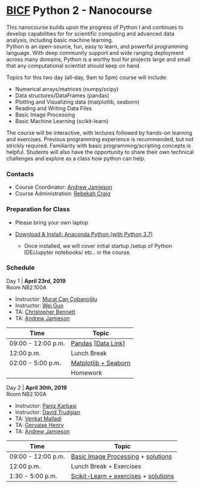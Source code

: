 # [BICF](http://www.utsouthwestern.edu/labs/bioinformatics/) Python 2 - Nanocourse

This nanocourse builds upon the progress of Python I and continues to develop capabilities for for scientific computing and advanced data analysis, including basic machine learning.  
Python is an open-source, fun, easy to learn, and powerful programming language.
With deep community support and wide ranging deployment across many domains, Python is a worthy tool for projects large and small that any computational scientist should keep on hand.

Topics for this two day (all-day, 9am to 5pm) course will include:

- Numerical arrays/matrices (numpy/scipy)
- Data structures/DataFrames (pandas)
- Plotting and Visualizing data (matplotlib, seaborn)
- Reading and Writing Data Files
- Basic Image Processing
- Basic Machine Learning (scikit-learn) 

The course will be interactive, with lectures followed by hands-on learning and exercises.
Previous programming experience is recommended, but not strickly required. Familiarity with basic programming/scripting concepts is helpful. Students will also have the opportunity to share their own technical challenges and explore as a class how python can help.

### Contacts
* Course Coordinator: [Andrew Jamieson](mailto:andrew.jamieson@utsouthwestern.edu)
* Course Administration: [Rebekah Craig](mailto:rebekah.craig@utsouthwestern.edu)

### Preparation for Class

- Please bring your own laptop
- [Download & Install: Anaconda Python (with Python 3.7)](https://www.anaconda.com/download/)

	- Once installed, we will cover initial startup /setup of Python IDE/Jupyter notebooks/ etc.. in the course.

### Schedule

Day 1  | **April 23rd, 2019**  
Room NB2.100A

* Instructor: [Murat Can Çobanoğlu](https://www.utsouthwestern.edu/labs/cobanoglu/meet/)
* Instructor: [Wei Guo](https://portal.biohpc.swmed.edu/content/about/team/)
* TA: [Christopher Bennett](https://kim-lab.org/lab-members/)
* TA: [Andrew Jamieson](https://profiles.utsouthwestern.edu/profile/170480/andrew-jamieson.html)

<!-- [*Course Material*](lectures/day_1/)

[*Course Material Key*](lectures/day_1/) -->

| Time  | Topic |
| ------------- | ------------- |
| 09:00 - 12:00 p.m.  | [Pandas](lectures/day_1/pandas/Lec1_Pandas.ipynb) [[Data Link]](https://lamella.biohpc.swmed.edu/index.php/s/CODD9YajqxvrvLc/download) |
| 12:00 p.m.  | Lunch Break |
| 02:00 - 5:00 p.m.| [Matplotlib + Seaborn](lectures/day_1/plot/distribute.zip) |
|   | Homework |

Day 2  | **April 30th, 2019**   
Room NB2.100A

* Instructor: [Paniz Karbasi](https://portal.biohpc.swmed.edu/content/about/team/)
* Instructor: [David Trudgian](https://portal.biohpc.swmed.edu/content/about/team/)
* TA: [Venkat Malladi](https://www.utsouthwestern.edu/labs/bioinformatics/about-us/team.html)
* TA: [Gervaise Henry](https://www.utsouthwestern.edu/labs/strand/about/lab-members.html)
* TA: [Andrew Jamieson](https://profiles.utsouthwestern.edu/profile/170480/andrew-jamieson.html)

<!-- [*Course Material Day 2*](lectures/) -->

<!-- [*Course Material Key Day 2*](lectures/day_2/) -->


| Time  | Topic |
| ------------- | ------------- |
| 09:00 - 12:00 p.m. | [Basic Image Processing](lectures/day_2/image_processing/pythonII-imaging.zip) + [solutions](https://cloud.biohpc.swmed.edu/index.php/s/tNP4QiHkAmCBeKc) |
| 12:00 p.m.  | Lunch Break + Exercises
| 1:30 - 5:00 p.m.| [Scikit-Learn + exercises](lectures/day_2/scikit-learn/pythonII-sklearn-nosolutions.zip) + [solutions](https://cloud.biohpc.swmed.edu/index.php/s/qyblizmHutxH9Im)|
